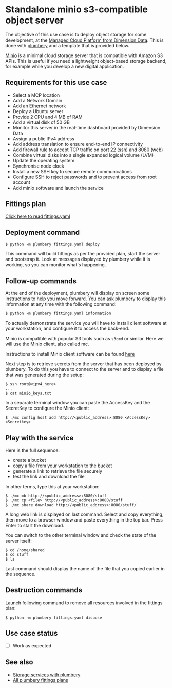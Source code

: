 # Standalone minio s3-compatible object server

The objective of this use case is to deploy object storage for some development, at the [Managed Cloud Platform from Dimension Data](http://cloud.dimensiondata.com/eu/en/).
This is done with [plumbery](https://docs.mcp-services.net/display/PLUM/Plumbery) and a template that is provided below.

[Minio](https://github.com/minio/minio/blob/master/README.md) is a minimal cloud storage server that is compatible with Amazon S3
APIs. This is useful if you need a lightweight object-based storage backend,
for example while you develop a new digital application.

## Requirements for this use case

* Select a MCP location
* Add a Network Domain
* Add an Ethernet network
* Deploy a Ubuntu server
* Provide 2 CPU and 4 MB of RAM
* Add a virtual disk of 50 GB
* Monitor this server in the real-time dashboard provided by Dimension Data
* Assign a public IPv4 address
* Add address translation to ensure end-to-end IP connectivity
* Add firewall rule to accept TCP traffic on port 22 (ssh) and 8080 (web)
* Combine virtual disks into a single expanded logical volume (LVM)
* Update the operating system
* Synchronise node clock
* Install a new SSH key to secure remote communications
* Configure SSH to reject passwords and to prevent access from root account
* Add minio software and launch the service

## Fittings plan

[Click here to read fittings.yaml](fittings.yaml)

## Deployment command

    $ python -m plumbery fittings.yaml deploy

This command will build fittings as per the provided plan, start the server
and bootstrap it. Look at messages displayed by plumbery while it is
working, so you can monitor what's happening.

## Follow-up commands

At the end of the deployment, plumbery will display on screen some instructions
to help you move forward. You can ask plumbery to display this information
at any time with the following command:

    $ python -m plumbery fittings.yaml information

To actually demonstrate the service you will have to install client
software at your workstation, and configure it to access the back-end.

Minio is compatible with popular S3 tools such as ``s3cmd`` or similar.
Here we will use the Minio client, also called mc.

Instructions to install Minio client software can be found [here](https://github.com/minio/mc)

Next step is to retrieve secrets from the server that has been deployed
by plumbery. To do this you have to connect to the server and to display
a file that was generated during the setup:

    $ ssh root@<ipv4_here>
    ...
    $ cat minio_keys.txt

In a separate terminal window you can paste the AccessKey and the SecretKey
to configure the Minio client:

    $ ./mc config host add http://<public_address>:8080 <AccessKey> <Secretkey>

## Play with the service

Here is the full sequence:
* create a bucket
* copy a file from your workstation to the bucket
* generate a link to retrieve the file securely
* test the link and download the file

In other terms, type this at your workstation:

    $ ./mc mb http://<public_address>:8080/stuff
    $ ./mc cp <file> http://<public_address>:8080/stuff
    $ ./mc share download http://<public_address>:8080/stuff/

A long web link is displayed on last command. Select and copy everything,
then move to a browser window and paste everything in the top bar. Press
Enter to start the download.

You can switch to the other terminal window and check the state of the
server itself:

    $ cd /home/shared
    $ cd stuff
    $ ls

Last command should display the name of the file that you copied earlier
in the sequence.

## Destruction commands

Launch following command to remove all resources involved in the fittings plan:

    $ python -m plumbery fittings.yaml dispose

## Use case status

- [ ] Work as expected

## See also

- [Storage services with plumbery](../)
- [All plumbery fittings plans](../../)

